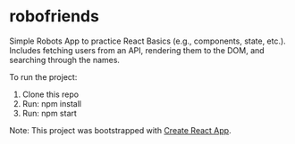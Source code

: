 # robofriends
Simple Robots App to practice React Basics (e.g., components, state, etc.).
Includes fetching users from an API, rendering them to the DOM, and searching through the names.

To run the project:
1. Clone this repo
2. Run: npm install
3. Run: npm start

Note: This project was bootstrapped with [Create React App](https://github.com/facebook/create-react-app).